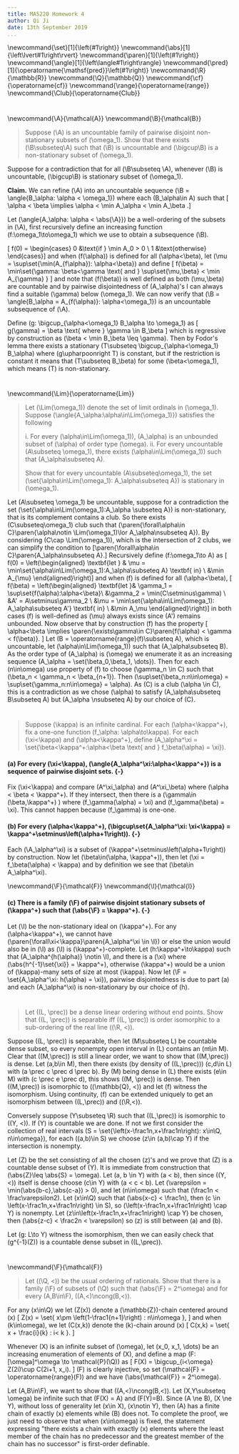 ```yaml
---
title: MA5220 Homework 4
author: Qi Ji
date: 13th September 2019
...
```


\newcommand{\set}[1]{\left\{#1\right\}}
\newcommand{\abs}[1]{\left\lvert#1\right\rvert}
\newcommand{\paren}[1]{\left(#1\right)}
\newcommand{\angle}[1]{\left\langle#1\right\rangle}
\newcommand{\pred}[1]{\operatorname{\mathsf{pred}}\left(#1\right)}
\newcommand{\R}{\mathbb{R}}
\newcommand{\Q}{\mathbb{Q}}
\newcommand{\cf}{\operatorname{cf}}
\newcommand{\range}{\operatorname{range}}
\newcommand{\Club}{\operatorname{Club}}

#

\newcommand{\A}{\mathcal{A}}
\newcommand{\B}{\mathcal{B}}

> Suppose \(\A\) is an uncountable family of pairwise disjoint non-stationary subsets of \(\omega_1\).
> Show that there exists \(\B\subseteq\A\) such that \(\B\) is uncountable and \(\bigcup\B\) is a non-stationary subset of \(\omega_1\).

Suppose for a contradiction that for all \(\B\subseteq \A\), whenever
\(\B\) is uncountable, \(\bigcup\B\) is stationary subset of \(\omega_1\).

__Claim.__ We can refine \(\A\) into an uncountable sequence \(\B = \angle{B_\alpha: \alpha < \omega_1}\) where each \(B_\alpha\in A\) such that
\[ \alpha < \beta \implies \alpha < \min A_\alpha < \min A_\beta .\]

Let \(\angle{A_\alpha: \alpha < \abs{\A}}\) be a well-ordering of the subsets in \(\A\),
first recursively define an increasing function \(f:\omega_1\to\omega_1\) which we use to obtain a subsequence \(\B\).

\[
f(0) = \begin{cases}
0 &\text{if } \min A_0 > 0 \\
1 &\text{otherwise}
\end{cases}\]
and when \(f(\alpha)\) is defined for all \(\alpha<\beta\),
let \(\mu = \sup\set{\min(A_{f\alpha}): \alpha<\beta}\) and define
\[
f(\beta) = \min\set{\gamma: \beta<\gamma \text{ and } \sup\set{\mu,\beta} < \min A_{\gamma} }
\]
and note that \(f(\beta)\) is well defined as both \(\mu,\beta\) are countable and by pairwise disjointedness of \(A_\alpha\)'s I can always find a suitable \(\gamma\) below \(\omega_1\).
We can now verify that \(\B = \angle{B_\alpha = A_{f(\alpha)}: \alpha<\omega_1}\) is an uncountable subsequence of \(\A\).

Define \(g: \bigcup_{\alpha<\omega_1} B_\alpha \to \omega_1\) as
\[ g(\gamma) = \beta \text{ where } \gamma \in B_\beta \]
which is regressive by construction as \(\beta < \min B_\beta \leq \gamma\).
Then by Fodor's lemma there exists a stationary \(T\subseteq \bigcup_{\alpha<\omega_1} B_\alpha\) where \(g\upharpoonright T\) is constant,
but if the restriction is constant it means that \(T\subseteq B_\beta\) for some \(\beta<\omega_1\), which means \(T\) is non-stationary.



#

\newcommand{\Lim}{\operatorname{Lim}}
> Let \(\Lim(\omega_1)\) denote the set of limit ordinals in \(\omega_1\).
> Suppose \(\angle{A_\alpha:\alpha\in\Lim(\omega_1)}\) satisfies the following
>
> i. For every \(\alpha\in\Lim(\omega_1)\), \(A_\alpha\) is an unbounded subset of \(\alpha\) of order type \(\omega\).
> ii. For every uncountable \(A\subseteq \omega_1\), there exists \(\alpha\in\Lim(\omega_1)\) such that \(A_\alpha\subseteq A\).
>
> Show that for every uncountable \(A\subseteq\omega_1\), the set
> \(\set{\alpha\in\Lim(\omega_1): A_\alpha\subseteq A}\) is stationary in \(\omega_1\).

Let \(A\subseteq \omega_1\) be uncountable, suppose for a contradiction
the set \(\set{\alpha\in\Lim(\omega_1):A_\alpha \subseteq A}\) is non-stationary,
that is its complement contains a club.
So there exists \(C\subseteq\omega_1\) club such that
\(\paren{\forall\alpha\in C}\paren{\alpha\notin \Lim(\omega_1)\lor A_\alpha\nsubseteq A}\).
By considering \(C\cap \Lim(\omega_1)\), which is the intersection of 2 clubs,
we can simplify the condition to
\[\paren{\forall\alpha\in C}\paren{A_\alpha\nsubseteq A}.\]
Recursively define \(f:\omega_1\to A\) as
\[ f(0) = \left(\begin{aligned}
\textbf{let } & \mu = \min\set{\alpha\in\Lim(\omega_1):A_\alpha\subseteq A} \textbf{ in} \\
&\min A_{\mu}
\end{aligned}\right)\]
and when \(f\) is defined for all \(\alpha<\beta\),
\[ f(\beta) = \left(\begin{aligned}
\textbf{let }& \gamma_1 = \sup\set{f(\alpha):\alpha<\beta}\\
&\gamma_2 = \min(C\setminus\gamma) \\
&A' = A\setminus\gamma_2 \\
&\mu = \min\set{\alpha\in\Lim(\omega_1): A_\alpha\subseteq A'} \textbf{ in} \\
&\min A_\mu
\end{aligned}\right)\]
in both cases \(f\) is well-defined as \(\mu\) always exists since \(A'\) remains unbounded.
Now observe that by construction \(f\) has the property
\[ \alpha<\beta \implies \paren{\exists\gamma\in C}\paren{f(\alpha) < \gamma < f(\beta)}. \]
Let \(B = \operatorname{range}(f)\subseteq A\), which is uncountable, let
\(\alpha\in\Lim(\omega_1)\) such that \(A_\alpha\subseteq B\).
As the order type of \(A_\alpha\) is \(\omega\) we enumerate it as an increasing sequence
\(A_\alpha = \set{\beta_0,\beta_1, \dots}\).
Then for each \(n\in\omega\) use property of \(f\) to choose \(\gamma_n \in C\) such that
\(\beta_n < \gamma_n < \beta_{n+1}\).
Then \(\sup\set{\beta_n:n\in\omega} = \sup\set{\gamma_n:n\in\omega} = \alpha\).
As \(C\) is a club \(\alpha \in C\), this is a contradiction as we chose \(\alpha\) to satisfy \(A_\alpha\subseteq B\subseteq A\) but \(A_\alpha \nsubseteq A\) by our choice of \(C\).

#

> Suppose \(\kappa\) is an infinite cardinal.
> For each \(\alpha<\kappa^+\), fix a one-one function \(f_\alpha: \alpha\to\kappa\).
> For each \(\xi<\kappa\) and \(\alpha<\kappa^+\), define \(A_\alpha^\xi = \set{\beta<\kappa^+:\alpha<\beta \text{ and } f_\beta(\alpha) = \xi}\).

#### (a) For every \(\xi<\kappa\), \(\angle{A_\alpha^\xi:\alpha<\kappa^+}\) is a sequence of pairwise disjoint sets. {-}

Fix \(\xi<\kappa\) and compare \(A^\xi_\alpha\) and \(A^\xi_\beta\) where \(\alpha < \beta < \kappa^+\).
If they intersect, then there is a \(\gamma\in (\beta,\kappa^+) \) where \(f_\gamma(\alpha) = \xi\) and \(f_\gamma(\beta) = \xi\).
This cannot happen because \(f_\gamma\) is one-one.

#### (b) For every \(\alpha<\kappa^+\), \(\bigcup\set{A_\alpha^\xi: \xi<\kappa} = \kappa^+\setminus\left(\alpha+1\right)\). {-}

Each \(\A_\alpha^\xi\) is a subset of \(\kappa^+\setminus\left(\alpha+1\right)\) by construction.
Now let \(\beta\in(\alpha, \kappa^+)\), then let \(\xi = f_\beta(\alpha) < \kappa\)
and by definition we see that \(\beta\in A_\alpha^\xi\).

\newcommand{\F}{\mathcal{F}}
\newcommand{\I}{\mathcal{I}}

#### (c) There is a family \(\F\) of pairwise disjoint stationary subsets of \(\kappa^+\) such that \(\abs{\F} = \kappa^+\). {-}

Let \(\I\) be the non-stationary ideal on \(\kappa^+\).
For any \(\alpha<\kappa^+\), we cannot have \(\paren{\forall\xi<\kappa}\paren{A_\alpha^\xi \in \I}\) or else the union would also be in \(\I\) as \(\I\) is \(\kappa^+\)-complete.
Let \(h:\kappa^+\to\kappa\) such that \(A_\alpha^{h(\alpha)} \notin \I\),
and there is a \(\xi\) where \(\abs{h^{-1}\set{\xi}} = \kappa^+\),
otherwise \(\kappa^+\) would be a union of \(\kappa\)-many sets of size at most \(\kappa\).
Now let \(\F = \set{A_\alpha^\xi: h(\alpha) = \xi}\), pairwise disjointedness is due to part (a) and each \(A_\alpha^\xi\) is non-stationary by our choice of \(h\).

#

> Let \((L, \prec)\) be a dense linear ordering without end points.
> Show that \((L, \prec)\) is separable iff \((L, \prec)\) is order isomorphic to
a sub-ordering of the real line \((\R, <)\).

Suppose \((L, \prec)\) is separable, then let \(M\subseteq L\) be countable dense subset, so every nonempty open interval in \(L\) contains an \(m\in M\).
Clear that \((M,\prec)\) is still a linear order, we want to show that \((M,\prec)\) is dense.
Let \(a,b\in M\), then there exists (by density of \((L,\prec)\)) \(c,d\in L\) with \(a \prec c \prec d \prec b\). By \(M\) being dense in \(L\) there exists \(e\in M\) with \(c \prec e \prec d\), this shows \((M, \prec)\) is dense.
Then \((M,\prec)\) is isomorphic to \((\mathbb{Q}, <)\) and let \(f\) witness the isomorphism.
Using continuity, \(f\) can be extended uniquely to get an isomorphism between \((L,\prec)\) and \((\R,<)\).

Conversely suppose \(Y\subseteq \R\) such that \((L,\prec)\) is isomorphic to \((Y, <)\).
If \(Y\) is countable we are done.
If not we first consider the collection of real intervals \(S = \set{\left(x-\frac1n,x+\frac1n\right): x\in\Q, n\in\omega}\),
for each \((a,b)\in S\) we choose \(z\in (a,b)\cap Y\) if the intersection is nonempty.

Let \(Z\) be the set consisting of all the chosen \(z\)'s and we prove that \(Z\) is a countable dense subset of \(Y\).
It is immediate from construction that \(\abs{Z}\leq \abs{S} = \omega\).
Let \(a, b \in Y\) with \(a < b\), then since \((Y,<)\) itself is dense choose
\(c\in Y\) with \(a < c < b\).
Let \(\varepsilon = \min(\abs{b-c},\abs{c-a}) > 0\), and let \(n\in\omega\)
such that \(\frac1n < \frac\varepsilon2\).
Let \(x\in\Q\) such that \(\abs{x-c} < \frac1n\),
then \(c \in \left(x-\frac1n,x+\frac1n\right) \in S\),
so \(\left(x-\frac1n,x+\frac1n\right) \cap Y\) is nonempty.
Let \(z\in\left(x-\frac1n,x+\frac1n\right) \cap Y\) be chosen,
then \(\abs{z-c} < \frac2n < \varepsilon\) so \(z\) is still between \(a\) and \(b\).

Let \(g: L\to Y\) witness the isomorphism, then we can easily check that \(g^{-1}(Z)\) is a countable dense subset in \((L,\prec)\).

#

\newcommand{\F}{\mathcal{F}}
> Let \((\Q, <)\) be the usual ordering of rationals.
> Show that there is a family \(\F\) of subsets of \(\Q\) such that
> \(\abs{\F} = 2^\omega\) and for every \(A,B\in\F\),
> \((A,<)\ncong(B,<)\).

For any \(x\in\Q\) we let \(Z(x)\) denote a \(\mathbb{Z}\)-chain centered around \(x\)
\[ Z(x) = \set{ x\pm \left(1-\frac1{n+1}\right) : n\in\omega }, \]
and when \(k\in\omega\), we let \(C(x,k)\) denote the \(k\)-chain around \(x\)
\[ C(x,k) = \set{ x + \frac{i}{k} : i< k }. \]

Whenever \(X\) is an infinite subset of \(\omega\),
let \(x_0, x_1, \dots\) be an increasing enumeration of elements of \(X\), and 
define a map \(F: [\omega]^\omega \to \mathcal{P}(\Q)\) as
\[ F(X) = \bigcup_{i<\omega} Z(2i)\cup C(2i+1, x_i). \]
\(F\) is clearly injective, so set \(\mathcal{F} = \operatorname{range}(F)\) and we have \(\abs{\mathcal{F}} = 2^\omega\).

Let \(A,B\in\F\), we want to show that \((A,<)\ncong(B,<)\).
Let \(X,Y\subseteq \omega\) be infinite such that \(F(X) = A\) and \(F(Y)=B\).
Since \(A \ne B\), \(X \ne Y\), without loss of generality let \(x\in X\), \(x\notin Y\),
then \(A\) has a finite chain of exactly \(x\) elements while \(B\) does not.
To complete the proof, we just need to observe that when \(x\in\omega\) is fixed,
the statement expressing
"there exists a chain with exactly \(x\) elements where the least member of the chain has no predecessor and the greatest member of the chain has no successor" is first-order definable.
